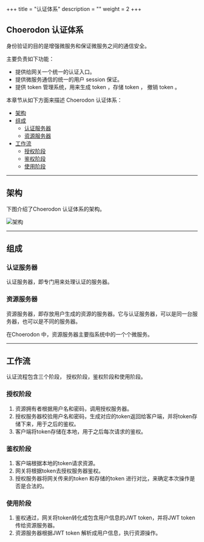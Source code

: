 +++
title = "认证体系"
description = ""
weight = 2
+++

## Choerodon 认证体系

身份验证的目的是增强微服务和保证微服务之间的通信安全。

主要负责如下功能：

- <font>提供给网关一个统一的认证入口。</font>
- <font>提供微服务通信的统一的用户 session 保证。</font>
- <font>提供 token 管理系统，用来生成 token ，存储 token ， 撤销 token 。</font>

本章节从如下方面来描述 Choerodon 认证体系：

- <font>[架构](#架构)</font>
- <font>[组成](#组成)</font>
    - <font>[认证服务器](#认证服务器)</font>
    - <font>[资源服务器](#资源服务器)</font>
- <font>[工作流](#工作流)</font>
    - <font>[授权阶段](#授权阶段)</font>
    - <font>[鉴权阶段](#鉴权阶段)</font>
    - <font>[使用阶段](#使用阶段)</font>

---
## 架构

下图介绍了Choerodon 认证体系的架构。

![架构](/img/docs/security/architecture.png)

---
## 组成

### 认证服务器

认证服务器，即专门用来处理认证的服务器。

### 资源服务器

资源服务器，即存放用户生成的资源的服务器。它与认证服务器，可以是同一台服务器，也可以是不同的服务器。

在Choerodon 中，资源服务器主要指系统中的一个个微服务。

---
## 工作流

认证流程包含三个阶段， 授权阶段，鉴权阶段和使用阶段。

### 授权阶段

1. 资源拥有者根据用户名和密码，调用授权服务器。
2. 授权服务器校验用户名和密码，生成对应的token返回给客户端，并将token存储下来，用于之后的鉴权。
3. 客户端将token存储在本地，用于之后每次请求的鉴权。

### 鉴权阶段

1. 客户端根据本地的token请求资源。
2. 网关将根据token去授权服务器鉴权。
3. 授权服务器将网关传来的token 和存储的token 进行对比，来确定本次操作是否是合法的。

### 使用阶段

1. 鉴权通过，网关将token转化成包含用户信息的JWT token，并将JWT token 传给资源服务器。
2. 资源服务器根据JWT token 解析成用户信息，执行资源操作。